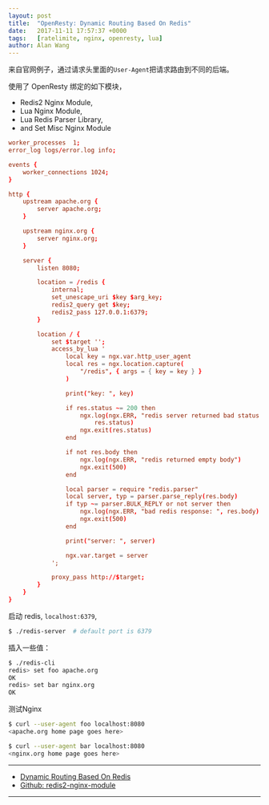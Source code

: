 ```yaml
---
layout: post
title:  "OpenResty: Dynamic Routing Based On Redis"
date:   2017-11-11 17:57:37 +0000
tags:   [ratelimite, nginx, openresty, lua]
author: Alan Wang
---
```


来自官网例子，通过请求头里面的`User-Agent`把请求路由到不同的后端。

使用了 OpenResty 绑定的如下模块，

- Redis2 Nginx Module,
- Lua Nginx Module,
- Lua Redis Parser Library,
- and Set Misc Nginx Module

```conf
worker_processes  1;
error_log logs/error.log info;

events {
    worker_connections 1024;
}

http {
    upstream apache.org {
        server apache.org;
    }

    upstream nginx.org {
        server nginx.org;
    }

    server {
        listen 8080;

        location = /redis {
            internal;
            set_unescape_uri $key $arg_key;
            redis2_query get $key;
            redis2_pass 127.0.0.1:6379;
        }

        location / {
            set $target '';
            access_by_lua '
                local key = ngx.var.http_user_agent
                local res = ngx.location.capture(
                    "/redis", { args = { key = key } }
                )

                print("key: ", key)

                if res.status ~= 200 then
                    ngx.log(ngx.ERR, "redis server returned bad status: ",
                        res.status)
                    ngx.exit(res.status)
                end

                if not res.body then
                    ngx.log(ngx.ERR, "redis returned empty body")
                    ngx.exit(500)
                end

                local parser = require "redis.parser"
                local server, typ = parser.parse_reply(res.body)
                if typ ~= parser.BULK_REPLY or not server then
                    ngx.log(ngx.ERR, "bad redis response: ", res.body)
                    ngx.exit(500)
                end

                print("server: ", server)

                ngx.var.target = server
            ';

            proxy_pass http://$target;
        }
    }
}
```

启动 redis, `localhost:6379`,

```sh
$ ./redis-server  # default port is 6379
```

插入一些值：

```sh
$ ./redis-cli
redis> set foo apache.org
OK
redis> set bar nginx.org
OK
```

测试Nginx

```sh
$ curl --user-agent foo localhost:8080
<apache.org home page goes here>

$ curl --user-agent bar localhost:8080
<nginx.org home page goes here>
```


---

- [Dynamic Routing Based On Redis](http://openresty.org/cn/dynamic-routing-based-on-redis.html)
- [Github: redis2-nginx-module](https://github.com/openresty/redis2-nginx-module#)

---

